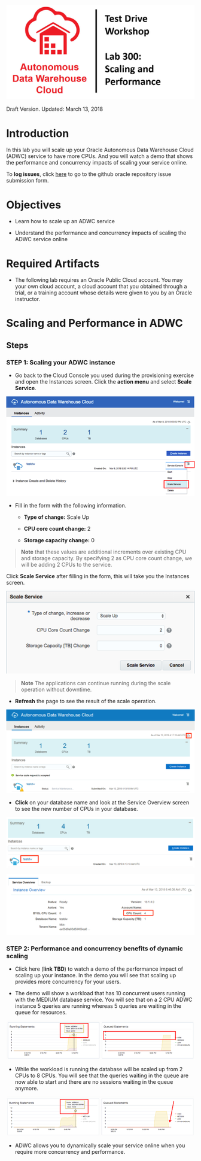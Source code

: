 ![](images/300/TITLE300.JPG)

Draft Version. Updated: March 13, 2018

# Introduction

In this lab you will scale up your Oracle Autonomous Data Warehouse Cloud (ADWC) service to have more CPUs. And you will watch a demo that shows the performance and concurrency impacts of scaling your service online.

To **log issues**, click [here](https://github.com/millerhoo/journey4-adwc/issues/new) to go to the github oracle repository issue submission form.

# Objectives

-   Learn how to scale up an ADWC service

-   Understand the performance and concurrency impacts of scaling the ADWC service online

# Required Artifacts

-   The following lab requires an Oracle Public Cloud account. You may your own cloud account, a cloud account that you obtained through a trial, or a training account whose details were given to you by an Oracle instructor.

# Scaling and Performance in ADWC

## Steps

### STEP 1: Scaling your ADWC instance

-   Go back to the Cloud Console you used during the provisioning exercise and open the Instances screen. Click the **action menu** and select **Scale Service**.

![](./images/300/Picture300-2.png)

-   Fill in the form with the following information.

    -   **Type of change:** Scale Up

    -   **CPU core count change:** 2

    -   **Storage capacity change:** 0

> **Note** that these values are additional increments over existing CPU and storage capacity. By specifying 2 as CPU core count change, we will be adding 2 CPUs to the service.

Click **Scale Service** after filling in the form, this will take you the Instances screen.

![](./images/300/Picture300-3.png)

> **Note** The applications can continue running during the scale operation without downtime.

-   **Refresh** the page to see the result of the scale operation.

![](./images/300/Picture300-4.png)

-   **Click** on your database name and look at the Service Overview screen to see the new number of CPUs in your database.

![](./images/300/Picture300-5.png)

![](./images/300/Picture300-6.png)

### STEP 2: Performance and concurrency benefits of dynamic scaling

-   Click here (**link TBD**) to watch a demo of the performance impact of scaling up your instance. In the demo you will see that scaling up provides more concurrency for your users.

-   The demo will show a workload that has 10 concurrent users running with the MEDIUM database service. You will see that on a 2 CPU ADWC instance 5 queries are running whereas 5 queries are waiting in the queue for resources.

![](./images/300/Picture300-7.png)

-   While the workload is running the database will be scaled up from 2 CPUs to 8 CPUs. You will see that the queries waiting in the queue are now able to start and there are no sessions waiting in the queue anymore.

![](./images/300/Picture300-8.png)

-   ADWC allows you to dynamically scale your service online when you require more concurrency and performance.


